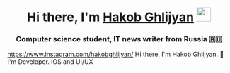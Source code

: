 <h1 align="center">Hi there, I'm <a href="https://github.com/HakobGhlijyan" target="_blank">Hakob Ghlijyan</a> 
<img src="https://github.com/blackcater/blackcater/raw/main/images/Hi.gif" height="32"/></h1>
<h3 align="center">Computer science student, IT news writer from Russia 🇷🇺</h3>

https://www.instagram.com/hakobghlijyan/
Hi there, I'm Hakob Ghlijyan. 👋
I'm Developer. iOS and UI/UX

<!--
**HakobGhlijyan/HakobGhlijyan** is a ✨ _special_ ✨ repository because its `README.md` (this file) appears on your GitHub profile.

Here are some ideas to get you started:

- 🔭 I’m currently working on ...
- 🌱 I’m currently learning ...
- 👯 I’m looking to collaborate on ...
- 🤔 I’m looking for help with ...
- 💬 Ask me about ...
- 📫 How to reach me: ...
- 😄 Pronouns: ...
- ⚡ Fun fact: ...
-->
